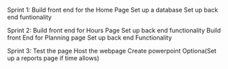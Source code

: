 Sprint 1:
    Build front end for the Home Page
    Set up a database
    Set up back end funtionality

Sprint 2:
    Build front end for Hours Page
    Set up back end functionality
    Build front End for Planning page
    Set up back end Functionality

Sprint 3:
    Test the page
    Host the webpage
    Create powerpoint
    Optiona(Set up a reports page if time allows) 